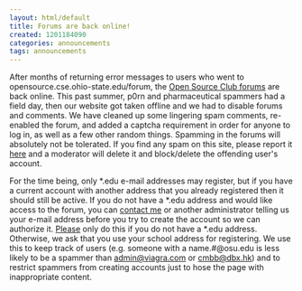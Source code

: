 ```yaml
---
layout: html/default
title: Forums are back online!
created: 1201184090
categories: announcements
tags: announcements
---
```

After months of returning error messages to users who went to opensource.cse.ohio-state.edu/forum, the [Open Source Club forums](http://opensource.cse.ohio-state.edu/forum "Click here to enter our forums") are back online. This past summer, p0rn and pharmaceutical spammers had a field day, then our website got taken offline and we had to disable forums and comments. We have cleaned up some lingering spam comments, re-enabled the forum, and added a captcha requirement in order for anyone to log in, as well as a few other random things.
Spamming in the forums will absolutely not be tolerated. If you find any spam on this site, please report it [here](http://opensource.cse.ohio-state.edu/forum/21) and a moderator will delete it and block/delete the offending user's account.

For the time being, only *.edu e-mail addresses may register, but if you have a current account with another address that you already registered then it should still be active. If you do not have a *.edu address and would like access to the forum, you can [contact me](http://opensource.cse.ohio-state.edu/contact "Contact us") or another administrator telling us your e-mail address before you try to create the account so we can authorize it. <u>Please</u> only do this if you do not have a *.edu address. Otherwise, we ask that you use your school address for registering. We use this to keep track of users (e.g. someone with a name.#@osu.edu is less likely to be a spammer than admin@viagra.com or cmbb@dbx.hk) and to restrict spammers from creating accounts just to hose the page with inappropriate content.
